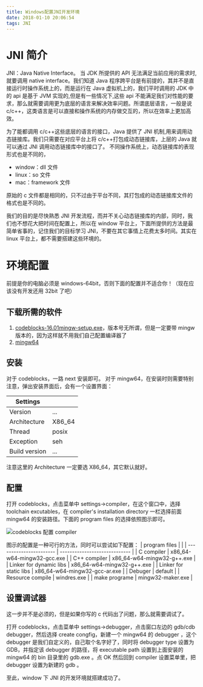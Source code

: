```yaml
---
title: Windows配置JNI开发环境
date: 2018-01-10 20:06:54
tags: JNI
---
```


# JNI 简介
JNI：Java Native Interface。
当 JDK 所提供的 API 无法满足当前应用的需求时,就要调用 native interface。我们知道 Java 程序跨平台是有前提的，其并不是直接运行时操作系统上的，而是运行在 Java 虚拟机上的，我们平时调用的 JDK 中的 api 是基于 JVM 实现的,但是有一些情况下,这些 api 不能满足我们对性能的要求，那么就需要调用更为底层的语言来解决效率问题。所谓底层语言，一般是说 c/c++，这类语言是可以直接和操作系统的内存做交互的，所以在效率上更加高效。

为了能都调用 c/c++这些底层的语言的接口，Java 提供了 JNI 机制,用来调用动态链接库。我们只需要在对应平台上将 c/c++打包成动态链接库，上层的 Java 就可以通过 JNI 调用动态链接库中的接口了。
不同操作系统上，动态链接库的表现形式也是不同的，
- window：dll 文件
- linux：so 文件
- mac：framework 文件

原始的 c 文件都是相同的，只不过由于平台不同，其打包成的动态链接库文件的格式也是不同的。

我们的目的是尽快熟悉 JNI 开发流程，而并不关心动态链接库的内部，同时，我们也不想花大把时间在配置上，所以在 window 平台上，下面所提供的方法是最简单省事的，记住我们的目标学习 JNI，不要在其它事情上花费太多时间。其实在 linux 平台上，都不需要搭建这些环境的。

# 环境配置
前提是你的电脑必须是 windows-64bit，否则下面的配置并不适合你！（现在应该没有开发还用 32bit 了吧）

## 下载所需的软件
1. [codeblocks-16.01mingw-setup.exe](http://www.codeblocks.org/downloads/26)，版本号无所谓，但是一定要带 mingw 版本的，因为这样就不用我们自己配置编译器了
2. [mingw64](https://sourceforge.net/projects/mingw-w64/)

## 安装
对于 codeblocks，一路 next 安装即可。
对于 mingw64，在安装时则需要特别注意，弹出安装界面后，会有一个设置界面：

| Settings      |        |
| ------------- | ------ |
| Version       | ...    |
| Architecture  | X86_64 |
| Thread        | posix  |
| Exception     | seh    |
| Build version | ...    |

注意这里的 Architecture 一定要选 X86_64，其它默认就好。

## 配置
打开 codeblocks，点击菜单中 settings->compiler，在这个窗口中，选择 toolchain excutables，在 compiler's installation directory 一栏选择前面 mingw64 的安装路径。下面的 program files 的选择依照图示即可。

![codeblocks 配置 compiler](http://img.blog.csdn.net/20180105175637924?watermark/2/text/aHR0cDovL2Jsb2cuY3Nkbi5uZXQvWmFjaGF4eQ==/font/5a6L5L2T/fontsize/400/fill/I0JBQkFCMA==/dissolve/70/gravity/SouthEast)

图示的配置是一种可行的方法，同时可以尝试如下配置：
| program files           |                               |
| ----------------------- | ----------------------------- |
| C compiler              | x86_64-w64-mingw32-gcc.exe    |
| C++ compiler            | x86_64-w64-mingw32-g++.exe    |
| Linker for dynamic libs | x86_64-w64-mingw32-g++.exe    |
| Linker for static libs  | x86_64-w64-mingw32-gcc-ar.exe |
| Debuger                 | default                       |
| Resource compile        | windres.exe                   |
| make programe           | mingw32-maker.exe             |

## 设置调试器
这一步并不是必须的，但是如果你写的 c 代码出了问题，那么就需要调试了。

打开 codeblocks，点击菜单中 settings->debugger，点击窗口左边的 gdb/cdb debugger，然后选择 create congfig，新建一个 mingw64 的 debugger ，这个 debugger 是我们自定义的，自己取个名字好了，同时将 debugger type 设置为 GDB，并指定该 debugger 的路径，将 executable path 设置到上面安装的 mingw64 的 bin 目录里的 gdb.exe 。点 OK 然后回到 compiler 设置菜单里，把 debugger 设置为新建的 gdb 。

至此，window 下 JNI 的开发环境就搭建成功了。